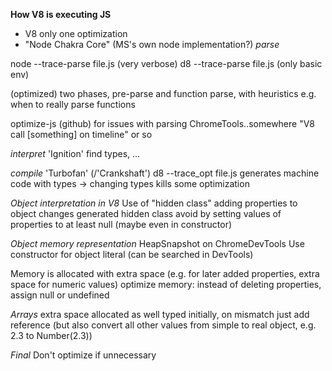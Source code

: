 **How V8 is executing JS**
- V8 only one optimization
- "Node Chakra Core" (MS's own node implementation?)
*parse*

node --trace-parse file.js (very verbose)
d8 --trace-parse file.js (only basic env)

(optimized) two phases, pre-parse and function parse, with heuristics e.g. when to really parse functions

optimize-js (github) for issues with parsing
ChromeTools..somewhere "V8 call [something] on timeline" or so

*interpret*
'Ignition'
find types, ...

*compile*
'Turbofan' (/'Crankshaft')
d8 --trace_opt file.js
generates machine code with types
-> changing types kills some optimization

*Object interpretation in V8*
Use of "hidden class"
adding properties to object changes generated hidden class
avoid by setting values of properties to at least null (maybe even in constructor)

*Object memory representation*
HeapSnapshot on ChromeDevTools
Use constructor for object literal (can be searched in DevTools)

Memory is allocated with extra space (e.g. for later added properties, extra space for numeric values)
optimize memory: instead of deleting properties, assign null or undefined

*Arrays*
extra space allocated as well
typed initially, on mismatch just add reference (but also convert all other values from simple to real object, e.g. 2.3 to Number(2.3))

*Final*
Don't optimize if unnecessary
